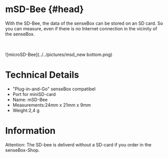 # mSD-Bee {#head}
<div class="description">With the SD-Bee, the data of the senseBox can be stored on an SD card. So you can measure, even if there is no Internet connection in the vicinity of the senseBox.</div>

<div class="line">
    <br>
    <br>
</div>

![microSD-Bee](../../pictures/msd_new bottom.png)

# Technical Details
* "Plug-in-and-Go" senseBox compatibel
* Port for miniSD-card
* Name: mSD-Bee
* Measurements:24mm x 21mm x 9mm
* Weight:2,4 g


# Information

Attention: The SD-bee is deliverd without a SD-card if you order in the senseBox-Shop.
